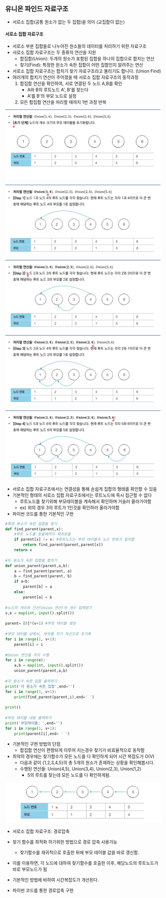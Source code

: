 ## 유니온 파인드 자료구조

- 서로소 집합(공통 원소가 없는 두 집합)을 의미 (교집합이 없는)

#### 서로소 집합 자료구조

- 서로소 부분 집합들로 나누어진 원소들의 데이터를 처리하기 위한 자료구조
- 서로소 집합 자료구조는 두 종류의 연산을 지원
  - 합집합(Union): 두개의 원소가 포함된 집합을 하나의 집합으로 합치는 연산
  - 찾기(Find): 특정한 원소가 속한 집합이 어떤 집합인지 알려주는 연산
- 서로소 집합 자료구조는 합치기 찾기 자료구조라고 불리기도 합니다. (Union Find)
- 여러개의 합치기 연산이 주어졌을 때 서로소 집합 자료구조의 동작과정
  1. 합집합 연산을 확인하여, 서로 연결된 두 노드 A,B를 확인
     - A와 B의 루트노드 A', B'를 찾는다
     - A'를 B'의 부모 노드로 설정
  2. 모든 합집합 연산을 처리할 때까지 1번 과정 반복

![K-001](13.%EC%9C%A0%EB%8B%88%EC%98%A8%20%ED%8C%8C%EC%9D%B8%EB%93%9C%20%EC%9E%90%EB%A3%8C%EA%B5%AC%EC%A1%B0.assets/K-001.png)

![K-002](13.%EC%9C%A0%EB%8B%88%EC%98%A8%20%ED%8C%8C%EC%9D%B8%EB%93%9C%20%EC%9E%90%EB%A3%8C%EA%B5%AC%EC%A1%B0.assets/K-002.png)

![K-003](13.%EC%9C%A0%EB%8B%88%EC%98%A8%20%ED%8C%8C%EC%9D%B8%EB%93%9C%20%EC%9E%90%EB%A3%8C%EA%B5%AC%EC%A1%B0.assets/K-003.png)

![K-004](13.%EC%9C%A0%EB%8B%88%EC%98%A8%20%ED%8C%8C%EC%9D%B8%EB%93%9C%20%EC%9E%90%EB%A3%8C%EA%B5%AC%EC%A1%B0.assets/K-004.png)

![K-005](13.%EC%9C%A0%EB%8B%88%EC%98%A8%20%ED%8C%8C%EC%9D%B8%EB%93%9C%20%EC%9E%90%EB%A3%8C%EA%B5%AC%EC%A1%B0.assets/K-005.png)

- 서로소 집합 자료구조에서는 연결성을 통해 손쉽게 집합의 형태를 확인할 수 있음
- 기본적인 형태의 서로소 집합 자료구조에서는 루트노드에 즉시 접근할 수 없다
  - 루트노드를 찾기위해 부모테이블을 계속해서 확인하며 거슬러 올라가야함
  - ex) 위의 경우 3의 루트가 1인것을 확인하러 올라가야함
- 파이썬 코드를 통한 기본적인 구현

```python
#특정 원소가 속한 집합을 찾기
def find_parent(parent,x):
    #루트 노드를 찾을때까지 재귀호출
    if parent[x] != x: #루트노드는 부모 테이블과 노드 번호가 일치함
        return find_parent(parent,parent[x])
    return x

#두 원소가 속한 집합을 합치기
def union_parent(parent,a,b):
    a = find_parent(parent, a)
    b = find_parent(parent, b)
    if a<b:
        parent[b] = a
    else:
        parent[a] = b

#노드의 개수와 간선(Union 연산)의 개수 입력받기
v,e = map(int, input().split())

parent= [0]*(v+1) #부모 테이블 생성

#부모 테이블 상에서, 부모를 자기 자신으로 초기화
for i in range(1, v+1):
    parent[i] = i

#Union 연산을 각각 수행
for i in range(e):
    a,b = map(int, input().split())
    union_parent(parent,a,b)

#각 원소가 속한 집합 출력하기
print('각 원소가 속한 집합',end='')
for i in range(1, v+1):
    print(find_parent(parent,i),end=' ')

print()

#부모 테이블 내용 출력하기
print('부모테이블: ',end='')
for i in range(1, v+1):
    print(parent[i],end= ' ')
```

- 기본적인 구현 방법의 단점
  - 합집합 연산이 편향되게 이루어 지는경우 찾기가 비효율적으로 동작함
- 최악의 경우에는 찾기함수가 모든 노드를 다 확인하게 되어 시간 복잡도가 O(V)
  - 다음과 같이 {1,2,3,4,5}의 총 5개의 원소가 존재하는 상황을 확인해봅시다.
  - 수행된 연산들:  Union(4,5), Union(3,4), Union(2,3), Union(1,2)
    - 5의 루트를 찾는데 모든 노드를 다 확인하게됨.

![K-006](13.%EC%9C%A0%EB%8B%88%EC%98%A8%20%ED%8C%8C%EC%9D%B8%EB%93%9C%20%EC%9E%90%EB%A3%8C%EA%B5%AC%EC%A1%B0.assets/K-006.png)



- 서로소 집합 자료구조: 경로압축
- 찾기 함수를 최적화 하기위한 방법으로 경로 압축 사용가능
  - 찾기함수를 재귀적으로 호출한 뒤에 부모 테이블 값을 바로 갱신함.

- 이를 이용하면, 각 노드에 대하여 찾기함수를 호출한 이후, 해당노드의 루트노드가 바로 부모노드가 됨
- 기본적인 방법에 비하여 시간복잡도가 개선된다.

- 파이썬 코드를 통한 경로압축 구현